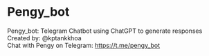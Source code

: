 # Pengy_bot
Pengy_bot: Telegram Chatbot using ChatGPT to generate responses \
Created by: @kptankkhoa \
Chat with Pengy on Telegram: https://t.me/pengy_bot